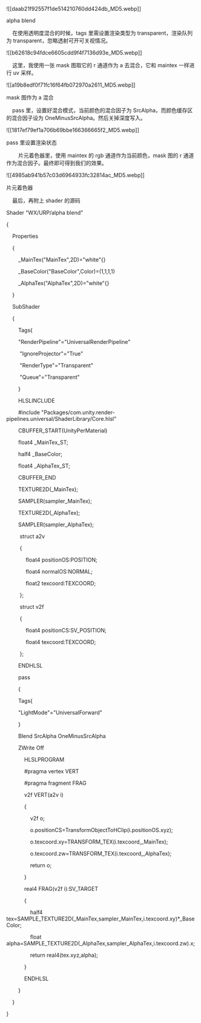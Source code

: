 ![[daab21f92557f1de514210760dd424db_MD5.webp]]

alpha blend

    在使用透明度混合的时候，tags 里需设置渲染类型为 transparent，渲染队列为 transparent，忽略透射可开可关视情况。

![[b62618c94fdce6605cdd9f4f7136d93e_MD5.webp]]

    这里，我使用一张 mask 图取它的 r 通道作为 a 去混合，它和 maintex 一样进行 uv 采样。

![[a19b8edf0f71fc16f64fb072970a2611_MD5.webp]]

mask 图作为 a 混合

    pass 里，设置好混合模式，当前颜色的混合因子为 SrcAlpha，而颜色缓存区的混合因子设为 OneMinusSrcAlpha。然后关掉深度写入。

![[1817ef79ef1a706b69bbe166366665f2_MD5.webp]]

pass 里设置渲染状态

        片元着色器里，使用 maintex 的 rgb 通道作为当前颜色，mask 图的 r 通道作为混合因子。最终即可得到我们的效果。

![[4985ab941b57c03d6964933fc32814ac_MD5.webp]]

片元着色器

    最后，再附上 shader 的源码

Shader "WX/URP/alpha blend"

{

    Properties

    {

        _MainTex("MainTex",2D)="white"{}

        _BaseColor("BaseColor",Color)=(1,1,1,1)

        _AlphaTex("AlphaTex",2D)="white"{}

    }

    SubShader

    {

        Tags{

        "RenderPipeline"="UniversalRenderPipeline"

         "IgnoreProjector"="True"

         "RenderType"="Transparent"

         "Queue"="Transparent"

        }

        HLSLINCLUDE

        #include "Packages/com.unity.render-pipelines.universal/ShaderLibrary/Core.hlsl"

        CBUFFER_START(UnityPerMaterial)

        float4 _MainTex_ST;

        half4 _BaseColor;

        float4 _AlphaTex_ST;

        CBUFFER_END

        TEXTURE2D(_MainTex);

        SAMPLER(sampler_MainTex);

        TEXTURE2D(_AlphaTex);

        SAMPLER(sampler_AlphaTex);

         struct a2v

         {

             float4 positionOS:POSITION;

             float4 normalOS:NORMAL;

             float2 texcoord:TEXCOORD;

         };

         struct v2f

         {

             float4 positionCS:SV_POSITION;

             float4 texcoord:TEXCOORD;

         };

        ENDHLSL

        pass

        {

        Tags{

        "LightMode"="UniversalForward"

        }

        Blend SrcAlpha OneMinusSrcAlpha

        ZWrite Off 

            HLSLPROGRAM

            #pragma vertex VERT

            #pragma fragment FRAG

            v2f VERT(a2v i)

            {

                v2f o;

                o.positionCS=TransformObjectToHClip(i.positionOS.xyz);

                o.texcoord.xy=TRANSFORM_TEX(i.texcoord,_MainTex);

                o.texcoord.zw=TRANSFORM_TEX(i.texcoord,_AlphaTex);

                return o;

            }

            real4 FRAG(v2f i):SV_TARGET

            {

                half4 tex=SAMPLE_TEXTURE2D(_MainTex,sampler_MainTex,i.texcoord.xy)*_BaseColor;

                float alpha=SAMPLE_TEXTURE2D(_AlphaTex,sampler_AlphaTex,i.texcoord.zw).x;

                return real4(tex.xyz,alpha);

            }

            ENDHLSL

        }

    }

}